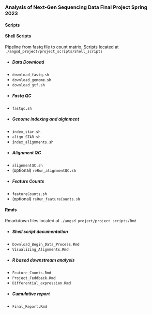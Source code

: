 ### Analysis of Next-Gen Sequencing Data Final Project Spring 2023

#### Scripts

#### Shell Scripts
Pipeline from fastq file to count matrix. Scripts located at ` ./angsd_project/project_scripts/Shell_scripts `
- ##### Data Download
* ` download_fastq.sh `
* ` download_genome.sh `
* ` download_gtf.sh `
- ##### Fastq QC
* ` fastqc.sh `
- ##### Genome indexing and alginment
* ` index_star.sh `
* ` align_STAR.sh `
* ` index_alignments.sh `
- ##### Alignment QC
* ` alignmentQC.sh `
* (optional) ` reRun_alignmentQC.sh `
- ##### Feature Counts
* ` featureCounts.sh `
* (optional) ` reRun_featureCounts.sh `

#### Rmds
Rmarkdown files located at ` ./angsd_project/project_scripts/Rmd `
- ##### Shell script documentation
* ` Download_Begin_Data_Process.Rmd `
* ` Visualizing_Alignments.Rmd `
- ##### R based downstream analysis
* ` Feature_Counts.Rmd `
* ` Project_Feddback.Rmd `
* ` Differential_expression.Rmd `
- ##### Cumulative report
* ` Final_Report.Rmd `

